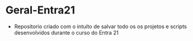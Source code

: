# Geral-Entra21

- <p> Repositorio criado com o intuíto de salvar todo os os projetos e scripts desenvolvidos durante o curso do Entra 21 </p
